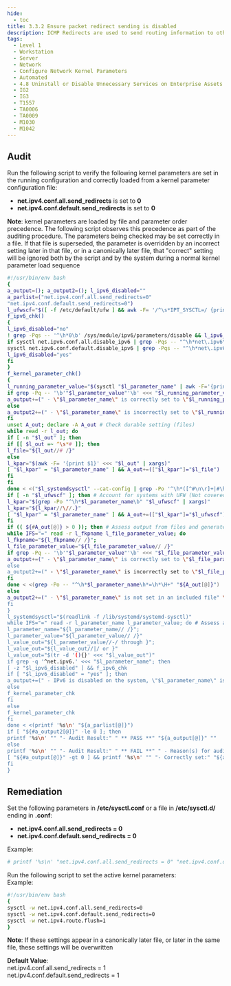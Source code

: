 ```yaml
---
hide:
  - toc
title: 3.3.2 Ensure packet redirect sending is disabled
description: ICMP Redirects are used to send routing information to other hosts. As a host itself does not act as a router (in a host only configuration), there is no need to send redirects.
tags:
  - Level 1
  - Workstation
  - Server
  - Network
  - Configure Network Kernel Parameters
  - Automated
  - 4.8 Uninstall or Disable Unnecessary Services on Enterprise Assets and Software
  - IG2
  - IG3
  - T1557
  - TA0006
  - TA0009
  - M1030
  - M1042
---
```


## Audit
Run the following script to verify the following kernel parameters are set in the running configuration and correctly loaded from a kernel parameter configuration file:

- **net.ipv4.conf.all.send_redirects** is set to **0**
- **net.ipv4.conf.default.send_redirects** is set to **0**

**Note**: kernel parameters are loaded by file and parameter order precedence. The following script observes this precedence as part of the auditing procedure. The parameters being checked may be set correctly in a file. If that file is superseded, the parameter is overridden by an incorrect setting later in that file, or in a canonically later file, that "correct" setting will be ignored both by the script and by the system during a normal kernel parameter load sequence

```bash linenums="1"
#!/usr/bin/env bash
{
a_output=(); a_output2=(); l_ipv6_disabled=""
a_parlist=("net.ipv4.conf.all.send_redirects=0"
"net.ipv4.conf.default.send_redirects=0")
l_ufwscf="$([ -f /etc/default/ufw ] && awk -F= '/^\s*IPT_SYSCTL=/ {print $2}' /etc/default/ufw)"
f_ipv6_chk()
{
l_ipv6_disabled="no"
! grep -Pqs -- '^\h*0\b' /sys/module/ipv6/parameters/disable && l_ipv6_disabled="yes"
if sysctl net.ipv6.conf.all.disable_ipv6 | grep -Pqs -- "^\h*net\.ipv6\.conf\.all\.disable_ipv6\h*=\h*1\b" && \
sysctl net.ipv6.conf.default.disable_ipv6 | grep -Pqs -- "^\h*net\.ipv6\.conf\.default\.disable_ipv6\h*=\h*1\b"; then
l_ipv6_disabled="yes"
fi
}
f_kernel_parameter_chk()
{
l_running_parameter_value="$(sysctl "$l_parameter_name" | awk -F='{print $2}' | xargs)" # Check running configuration
if grep -Pq -- '\b'"$l_parameter_value"'\b' <<< "$l_running_parameter_value"; then
a_output+=(" - \"$l_parameter_name\" is correctly set to \"$l_running_parameter_value\"""in the running configuration")
else
a_output2+=(" - \"$l_parameter_name\" is incorrectly set to \"$l_running_parameter_value\"" \"in the running configuration" \"and should have a value of: \"$l_value_out\"")
fi
unset A_out; declare -A A_out # Check durable setting (files)
while read -r l_out; do
if [ -n "$l_out" ]; then
if [[ $l_out =~ ^\s*# ]]; then
l_file="${l_out//# /}"
else
l_kpar="$(awk -F= '{print $1}' <<< "$l_out" | xargs)"
[ "$l_kpar" = "$l_parameter_name" ] && A_out+=(["$l_kpar"]="$l_file")
fi
fi
done < <("$l_systemdsysctl" --cat-config | grep -Po '^\h*([^#\n\r]+|#\h*\/[^#\n\r\h]+\.conf\b)')
if [ -n "$l_ufwscf" ]; then # Account for systems with UFW (Not covered by systemd-sysctl --cat-config)
l_kpar="$(grep -Po "^\h*$l_parameter_name\b" "$l_ufwscf" | xargs)"
l_kpar="${l_kpar//\//.}"
[ "$l_kpar" = "$l_parameter_name" ] && A_out+=(["$l_kpar"]="$l_ufwscf")
fi
if (( ${#A_out[@]} > 0 )); then # Assess output from files and generate output
while IFS="=" read -r l_fkpname l_file_parameter_value; do
l_fkpname="${l_fkpname// /}";
l_file_parameter_value="${l_file_parameter_value// /}"
if grep -Pq -- '\b'"$l_parameter_value"'\b' <<< "$l_file_parameter_value"; then
a_output+=(" - \"$l_parameter_name\" is correctly set to \"$l_file_parameter_value\"" \"in \"$(printf '%s' "${A_out[@]}")\"")
else
a_output2+=(" - \"$l_parameter_name\" is incorrectly set to \"$l_file_parameter_value\"" "in \"$(printf '%s' "${A_out[@]}")\"" \"and should have a value of: \"$l_value_out\"")
fi
done < <(grep -Po -- "^\h*$l_parameter_name\h*=\h*\H+" "${A_out[@]}")
else
a_output2+=(" - \"$l_parameter_name\" is not set in an included file" \"** Note: \"$l_parameter_name\" May be set in a file that's ignored by load procedure **")
fi
}
l_systemdsysctl="$(readlink -f /lib/systemd/systemd-sysctl)"
while IFS="=" read -r l_parameter_name l_parameter_value; do # Assess and check parameters
l_parameter_name="${l_parameter_name// /}";
l_parameter_value="${l_parameter_value// /}"
l_value_out="${l_parameter_value//-/ through }";
l_value_out="${l_value_out//|/ or }"
l_value_out="$(tr -d '(){}' <<< "$l_value_out")"
if grep -q '^net.ipv6.' <<< "$l_parameter_name"; then
[ -z "$l_ipv6_disabled" ] && f_ipv6_chk
if [ "$l_ipv6_disabled" = "yes" ]; then
a_output+=(" - IPv6 is disabled on the system, \"$l_parameter_name\" is not applicable")
else
f_kernel_parameter_chk
fi
else
f_kernel_parameter_chk
fi
done < <(printf '%s\n' "${a_parlist[@]}")
if [ "${#a_output2[@]}" -le 0 ]; then
printf '%s\n' "" "- Audit Result:" " ** PASS **" "${a_output[@]}" ""
else
printf '%s\n' "" "- Audit Result:" " ** FAIL **" " - Reason(s) for audit failure:" "${a_output2[@]}"
[ "${#a_output[@]}" -gt 0 ] && printf '%s\n' "" "- Correctly set:" "${a_output[@]}" ""
fi
}
```

## Remediation
Set the following parameters in **/etc/sysctl.conf** or a file in **/etc/sysctl.d/** ending in **.conf**:

- **net.ipv4.conf.all.send_redirects = 0**
- **net.ipv4.conf.default.send_redirects = 0**

Example:
```bash
# printf '%s\n' "net.ipv4.conf.all.send_redirects = 0" "net.ipv4.conf.default.send_redirects = 0" >> /etc/sysctl.d/60-netipv4_sysctl.conf
```

Run the following script to set the active kernel parameters:  
Example:
```bash linenums="1"
#!/usr/bin/env bash
{
sysctl -w net.ipv4.conf.all.send_redirects=0
sysctl -w net.ipv4.conf.default.send_redirects=0
sysctl -w net.ipv4.route.flush=1
}
```
**Note**: If these settings appear in a canonically later file, or later in the same file, these settings will be overwritten

**Default Value**:  
net.ipv4.conf.all.send_redirects = 1  
net.ipv4.conf.default.send_redirects = 1

